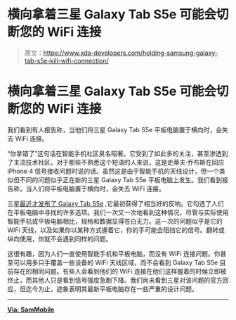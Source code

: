 # 横向拿着三星 Galaxy Tab S5e 可能会切断您的 WiFi 连接

> 原文：<https://www.xda-developers.com/holding-samsung-galaxy-tab-s5e-kill-wifi-connection/>

# 横向拿着三星 Galaxy Tab S5e 可能会切断您的 WiFi 连接

我们看到有人报告称，当他们将三星 Galaxy Tab S5e 平板电脑置于横向时，会失去 WiFi 连接。

“你拿错了”这句话在智能手机社区臭名昭著。它受到了如此多的关注，甚至渗透到了主流技术社区。对于那些不熟悉这个短语的人来说，这是史蒂夫·乔布斯在回应 iPhone 4 信号接收问题时说的话。虽然这是由于智能手机的天线设计，但一个类似但不同的问题似乎正在新的三星 Galaxy Tab S5e 平板电脑上发生。我们看到报告称，当人们将平板电脑置于横向时，会失去 WiFi 连接。

三星[最近才发布了 Galaxy Tab S5e](https://www.xda-developers.com/samsung-galaxy-tab-s5e-amoled-tablet/) ,它最初获得了相当好的反响。它勾选了人们在平板电脑中寻找的许多选项。我们一次又一次地看到这种情况，尽管与实际使用智能手机或平板电脑相比，规格和数据显得苍白无力。这一次的问题似乎是它的 WiFi 天线，以及如果你以某种方式握着它，你的手可能会阻挡它的信号。翻转或纵向使用，你就不会遇到同样的问题。

这很有趣，因为人们一直使用智能手机和平板电脑，而没有 WiFi 连接问题。你甚至可以用多只手覆盖一些设备的 WiFi 天线区域，而不会看到 Galaxy Tab S5e 目前存在的相同问题。有些人会看到他们的 WiFi 连接在他们这样握着的时候立即被终止，而其他人只是看到信号强度急剧下降。我们尚未看到三星对该问题的官方回应，但迄今为止，迹象表明其最新平板电脑存在一些严重的设计问题。

* * *

[**Via: SamMobile**](https://www.sammobile.com/2019/05/01/galaxy-tab-s5e-wi-fi-issue)